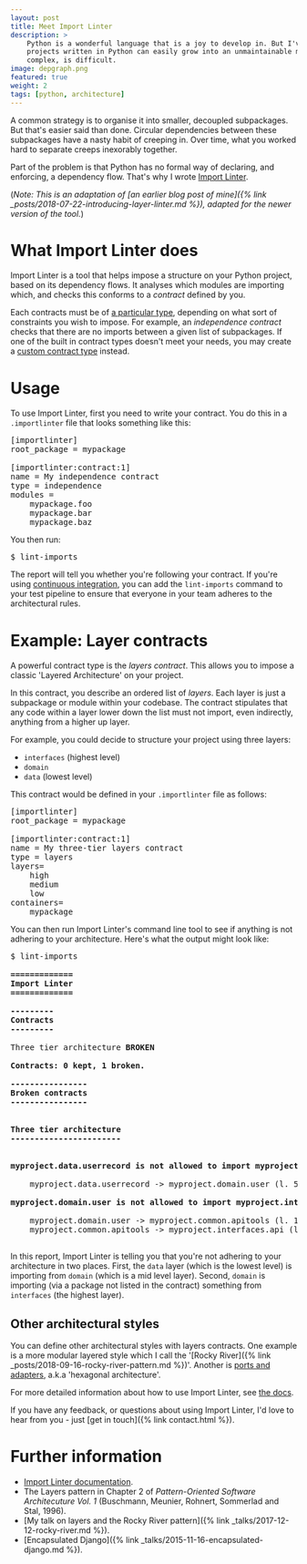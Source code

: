 ```yaml
---
layout: post
title: Meet Import Linter
description: >
    Python is a wonderful language that is a joy to develop in. But I've found that
    projects written in Python can easily grow into an unmaintainable mess. Keeping a code base maintainable, particularly when it's large and
    complex, is difficult.
image: depgraph.png
featured: true
weight: 2
tags: [python, architecture]
---
```


A common strategy is to organise it into smaller, decoupled
subpackages. But that's easier said than done. Circular dependencies between these subpackages
have a nasty habit of creeping in. Over time, what you worked hard to separate
 creeps inexorably together.

Part of the problem is that Python has no formal way of declaring, and enforcing,
a dependency flow. That's why I wrote [Import Linter](https://github.com/seddonym/import-linter).

(*Note: This is an adaptation of [an earlier blog post of mine]({% link _posts/2018-07-22-introducing-layer-linter.md %}),
adapted for the newer version of the tool.*)

# What Import Linter does

Import Linter is a tool that helps impose a structure on your Python project, based on its 
dependency flows. It analyses which modules are importing which, and checks this conforms to a *contract* defined by you.

Each contracts must be of [a particular type](https://import-linter.readthedocs.io/en/latest/contract_types.html),
depending on what sort of constraints you wish to impose. For example, an *independence contract* checks that there are
no imports between a given list of subpackages. If one of the built in contract types doesn't meet your needs, you
may create a [custom contract type](https://import-linter.readthedocs.io/en/latest/custom_contract_types.html) instead.

# Usage

To use Import Linter, first you need to write your contract. You do this in a ``.importlinter``
file that looks something like this:

<pre>
[importlinter]
root_package = mypackage

[importlinter:contract:1]
name = My independence contract
type = independence
modules =
    mypackage.foo
    mypackage.bar
    mypackage.baz
</pre>

You then run:

<pre>
$ lint-imports
</pre>

The report will tell you whether you're following your contract. If you're using
[continuous integration](https://en.wikipedia.org/wiki/Continuous_integration),
you can add the ``lint-imports`` command to your test pipeline to ensure that everyone in your team adheres to the
architectural rules.

# Example: Layer contracts

A powerful contract type is the *layers contract*. This allows you to impose a classic 'Layered Architecture' on
your project. 

In this contract, you describe an ordered list of *layers*. Each layer is just a subpackage or module
within your codebase. The contract stipulates that any code within a layer lower down the list
must not import, even indirectly, anything from a higher up layer.

For example, you could decide to structure your project using three layers:

- ``interfaces`` (highest level)
- ``domain``
- ``data`` (lowest level)

This contract would be defined in your ``.importlinter`` file as follows:

<pre>
[importlinter]
root_package = mypackage

[importlinter:contract:1]
name = My three-tier layers contract
type = layers
layers=
    high
    medium
    low
containers=
    mypackage
</pre>

You can then run Import Linter's command line tool to see if anything is not adhering
to your architecture. Here's what the output might look like:

<pre class="console">
$ lint-imports
<strong>
=============
Import Linter
=============

---------
Contracts
---------
</strong>
Three tier architecture <strong class='error'>BROKEN</strong>
<div class='error'><strong>
Contracts: 0 kept, 1 broken.

----------------
Broken contracts
----------------


Three tier architecture
-----------------------
</strong>

<strong>myproject.data.userrecord is not allowed to import myproject.domain.user:</strong>

    myproject.data.userrecord -> myproject.domain.user (l. 5)

<strong>myproject.domain.user is not allowed to import myproject.interfaces.api:</strong>

    myproject.domain.user -> myproject.common.apitools (l. 1)
    myproject.common.apitools -> myproject.interfaces.api (l. 10)
</div>
</pre>

In this report, Import Linter is telling you that you're not
adhering to your architecture in two places. First, the `data` layer
(which is the lowest level) is importing from `domain` (which is a mid level layer).
Second, `domain` is importing (via a package not listed in the contract) something
from `interfaces` (the highest layer).

## Other architectural styles

You can define other architectural styles with layers contracts. One example is a more modular layered style which I
call the '[Rocky River]({% link _posts/2018-09-16-rocky-river-pattern.md %})'. Another is
[ports and adapters](https://herbertograca.com/2017/09/14/ports-adapters-architecture/), a.k.a 'hexagonal architecture'.

For more detailed information about how to use Import Linter, see [the docs](https://import-linter.readthedocs.io).

If you have any feedback, or questions about using Import Linter, I'd love to hear from you - just [get in touch]({% link contact.html %}).

# Further information

- [Import Linter documentation](https://import-linter.readthedocs.io).
- The Layers pattern in Chapter 2 of <em>Pattern-Oriented Software Architecuture Vol. 1</em> (Buschmann, Meunier, Rohnert, Sommerlad and Stal, 1996).
- [My talk on layers and the Rocky River pattern]({% link _talks/2017-12-12-rocky-river.md %}).
- [Encapsulated Django]({% link _talks/2015-11-16-encapsulated-django.md %}).



